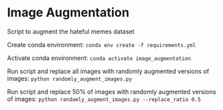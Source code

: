# Image Augmentation

Script to augment the hateful memes dataset

Create conda environment: `conda env create -f requirements.yml`

Activate conda environment: `conda activate image_augmentation`

Run script and replace all images with randomly augmented versions of images: `python randomly_augment_images.py`

Run script and replace 50% of images with randomly augmented versions of images: `python randomly_augment_images.py --replace_ratio 0.5`
